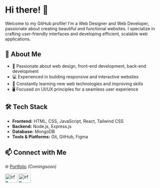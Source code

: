 # Hi there! 👋

Welcome to my GitHub profile! I'm a Web Designer and Web Developer, passionate about creating beautiful and functional websites. I specialize in crafting user-friendly interfaces and developing efficient, scalable web applications.

## 🚀 About Me

- 🎨 Passionate about web design, front-end development, back-end development
- 💻 Experienced in building responsive and interactive websites
- 🌱 Constantly learning new web technologies and improving skills
- 🖥️ Focused on UI/UX principles for a seamless user experience

## 🛠 Tech Stack

- **Frontend:** HTML, CSS, JavaScript, React, Tailwind CSS
- **Backend:** Node.js, Express.js
- **Database:** MongoDB
- **Tools & Platforms:** Git, GitHub, Figma

## 📫 Connect with Me

🌐 [Portfolio](#) *(Comingsoon)*
<div class="flex">
  <a href="(https://www.linkedin.com/in/irfan-dhamhudi-3871b032b" target="blank"><img align="center" src="https://raw.githubusercontent.com/rahuldkjain/github-profile-readme-generator/master/src/images/icons/Social/linked-in-alt.svg" alt="irfn" height="30" width="40" /></a>
<a href="https://www.instagram.com/irfn" target="blank"><img align="center" src="https://raw.githubusercontent.com/rahuldkjain/github-profile-readme-generator/master/src/images/icons/Social/instagram.svg" alt="irfn" height="30" width="40" /></a>
</div>

